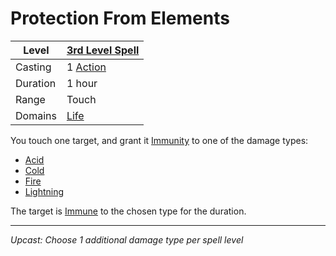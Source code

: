 # Protection From Elements

| Level    | [3rd Level Spell](3rd%20Level%20Spells.md)        |
| -------- | --------------------------------------------------- |
| Casting  | 1 [Action](../../../../Game%20Procedures/Action.md) |
| Duration | 1 hour                                              |
| Range    | Touch                                               |
| Domains  | [Life](../../../Spell%20Domains/Life.md)            |

You touch one target, and grant it [Immunity](../../../../Conditions/Immune.md) to one of the damage types:

- [Acid](../../../../Damage%20Types/Acid.md)
- [Cold](../../../../Damage%20Types/Cold.md)
- [Fire](../../../../Damage%20Types/Fire.md)
- [Lightning](../../../../Damage%20Types/Lightning.md)

The target is [Immune](../../../../Conditions/Immune.md) to the chosen type for the duration.

---
*Upcast: Choose 1 additional damage type per spell level*
